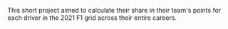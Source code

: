 This short project aimed to calculate their share in their team's points for each driver in the 2021 F1 grid across their entire careers.

